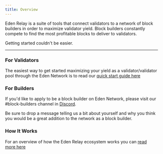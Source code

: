 ```yaml
---
title: Overview
---
```


Eden Relay is a suite of tools that connect validators to a network of block builders in order to maximize validator yield.  Block builders constantly compete to find the most profitable blocks to deliver to validators. 

Getting started couldn't be easier.

-----

### For Validators
The easiest way to get started maximizing your yield as a validator/validator pool through the Eden Network is to read our [quick start guide here](./validators/quick-start)

### For Builders
If you'd like to apply to be a block builder on Eden Network, please visit our #block-builders channel in [Discord](https://discord.gg/ZhB9mpWWG3).

Be sure to drop a message telling us a bit about yourself and why you think you would be a great addition to the network as a block builder.

### How It Works
For an overview of how the Eden Relay ecosystem works you can [read more here](./how-it-works)